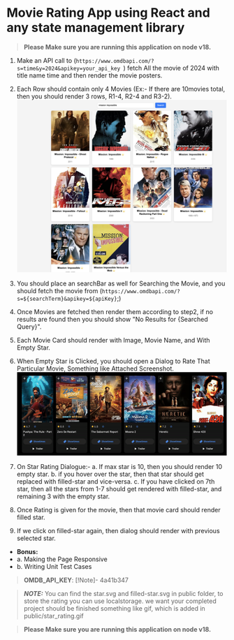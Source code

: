 # Movie Rating App using React and any state management library

> **Please Make sure you are running this application on node v18.**

1. Make an API call to (`https://www.omdbapi.com/?s=time&y=2024&apikey=your_api_key
`) fetch All the movie of 2024 with title name time and then render the movie posters.
2. Each Row should contain only 4 Movies (Ex:- If there are 10movies total, then you should render 3 rows, R1-4, R2-4 and R3-2).
   ![Image Alt Text](./public/default_landing_page.png)
3. You should place an searchBar as well for Searching the Movie, and you should fetch the movie from (`https://www.omdbapi.com/?s=${searchTerm}&apikey=${apiKey}`;)
4. Once Movies are fetched then render them according to step2, if no results are found then you should show "No Results for {Searched Query}".
5. Each Movie Card should render with Image, Movie Name, and With Empty Star.
6. When Empty Star is Clicked, you should open a Dialog to Rate That Particular Movie, Something like Attached Screenshot.
   ![Star Rating Image](./public/star_rating.gif)

7. On Star Rating Dialogue:-
   a. If max star is 10, then you should render 10 empty star.
   b. if you hover over the star, then that star should get replaced with filled-star and vice-versa.
   c. If you have clicked on 7th star, then all the stars from 1-7 should get rendered with filled-star, and remaining 3 with the empty star.
8. Once Rating is given for the movie, then that movie card should render filled star.
9. If we click on filled-star again, then dialog should render with previous selected star.

- **Bonus:**
- a. Making the Page Responsive
- b. Writing Unit Test Cases

> **OMDB_API_KEY**: [!Note]- 4a41b347

> **_NOTE:_** You can find the star.svg and filled-star.svg in public folder, to store the rating you can use localstorage. we want your completed project should be finished something like gif, which is added in public/star_rating.gif

> **Please Make sure you are running this application on node v18.**
